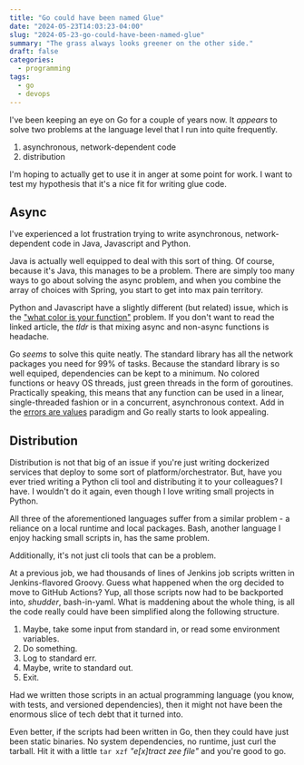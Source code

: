 ```yaml
---
title: "Go could have been named Glue"
date: "2024-05-23T14:03:23-04:00"
slug: "2024-05-23-go-could-have-been-named-glue"
summary: "The grass always looks greener on the other side."
draft: false
categories:
  - programming
tags:
  - go
  - devops
---
```


I've been keeping an eye on Go for a couple of years now. It _appears_ to solve two problems at the language level that I run into quite frequently.

1. asynchronous, network-dependent code
1. distribution

I'm hoping to actually get to use it in anger at some point for work. I want to test my hypothesis that it's a nice fit for writing glue code.

## Async

I've experienced a lot frustration trying to write asynchronous, network-dependent code in Java, Javascript and Python.

Java is actually well equipped to deal with this sort of thing. Of course, because it's Java, this manages to be a problem. There are simply too many ways to go about solving the async problem, and when you combine the array of choices with Spring, you start to get into max pain territory.

Python and Javascript have a slightly different (but related) issue, which is the ["what color is your function"](https://journal.stuffwithstuff.com/2015/02/01/what-color-is-your-function/) problem. If you don't want to read the linked article, the _tldr_ is that mixing async and non-async functions is headache.

Go _seems_ to solve this quite neatly. The standard library has all the network packages you need for 99% of tasks. Because the standard library is so well equiped, dependencies can be kept to a minimum. No colored functions or heavy OS threads, just green threads in the form of goroutines. Practically speaking, this means that any function can be used in a linear, single-threaded fashion or in a concurrent, asynchronous context. Add in the [errors are values](https://go.dev/blog/errors-are-values) paradigm and Go really starts to look appealing.

## Distribution

Distribution is not that big of an issue if you're just writing dockerized services that deploy to some sort of platform/orchestrator. But, have you ever tried writing a Python cli tool and distributing it to your colleagues? I have. I wouldn't do it again, even though I love writing small projects in Python.

All three of the aforementioned languages suffer from a similar problem - a reliance on a local runtime and local packages. Bash, another language I enjoy hacking small scripts in, has the same problem.

Additionally, it's not just cli tools that can be a problem.

At a previous job, we had thousands of lines of Jenkins job scripts written in Jenkins-flavored Groovy. Guess what happened when the org decided to move to GitHub Actions? Yup, all those scripts now had to be backported into, _shudder_, bash-in-yaml. What is maddening about the whole thing, is all the code really could have been simplified along the following structure.

1. Maybe, take some input from standard in, or read some environment variables.
1. Do something.
1. Log to standard err.
1. Maybe, write to standard out.
1. Exit.

Had we written those scripts in an actual programming language (you know, with tests, and versioned dependencies), then it might not have been the enormous slice of tech debt that it turned into.

Even better, if the scripts had been written in Go, then they could have just been static binaries. No system dependencies, no runtime, just curl the tarball. Hit it with a little `tar xzf` _"e[x]tract zee file"_ and you're good to go.
